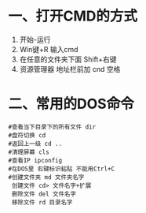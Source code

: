 # 一、打开CMD的方式

1. 开始-运行
2. Win键+R 输入cmd  
3. 在任意的文件夹下面 Shift+右键 
4. 资源管理器 地址栏前加 cnd 空格 

# 二、常用的DOS命令

```
#查看当下目录下的所有文件 dir
#盘符切换 cd 
#返回上一级 cd ..
#清理屏幕 cls
#查看IP ipconfig 
#在DOS里 右键标识粘贴 不能用Ctrl+C
#创建文件夹 md 文件夹名字
 创建文件 cd> 文件名字+扩展
 删除文件 del 文件名字
 移除文件 rd 目录名字
```
